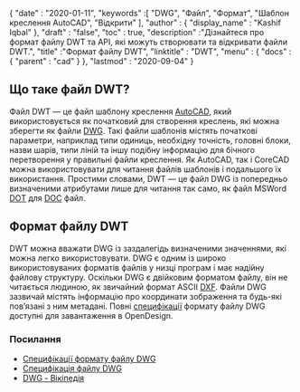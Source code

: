 {
  "date" : "2020-01-11",
  "keywords" :[ "DWG", "Файл", "Формат", "Шаблон креслення AutoCAD", "Відкрити" ],
  "author" : {
    "display_name" : "Kashif Iqbal"
},
  "draft" : "false",
  "toc" : true,
  "description" :"Дізнайтеся про формат файлу DWT та API, які можуть створювати та відкривати файли DWT.",
  "title" :"Формат файлу DWT",
  "linktitle" : "DWT",
  "menu" : {
    "docs" : {
      "parent" : "cad"
}
},
  "lastmod" : "2020-09-04"
}

## Що таке файл DWT?

Файл DWT — це файл шаблону креслення [AutoCAD](https://www.autodesk.com/), який використовується як початковий для створення креслень, які можна зберегти як файли [DWG](/uk/cad/dwg/). Такі файли шаблонів містять початкові параметри, наприклад типи одиниць, необхідну точність, головні блоки, назви шарів, типи ліній та іншу подібну інформацію для бічного перетворення у правильні файли креслення. Як AutoCAD, так і CoreCAD можна використовувати для читання файлів шаблонів і подальшого їх використання. Простими словами, DWT — це файл DWG із попередньо визначеними атрибутами лише для читання так само, як файл MSWord [DOT](/uk/word-processing/dot/) для [DOC](/uk/word-processing/doc/) файл.

## Формат файлу DWT

DWT можна вважати DWG із заздалегідь визначеними значеннями, які можна легко використовувати. DWG є одним із широко використовуваних форматів файлів у низці програм і має надійну файлову структуру. Оскільки DWG є двійковим форматом файлу, він не читається людиною, як звичайний формат ASCII [DXF](/uk/cad/dxf/). Файли DWG зазвичай містять інформацію про координати зображення та будь-які пов’язані з ним метадані. Повні [специфікації](https://www.opendesign.com/files/guestdownloads/OpenDesign_Specification_for_.dwg_files.pdf) формату файлу DWG доступні для завантаження в OpenDesign.

### Посилання

* [Специфікації формату файлу DWG](https://www.opendesign.com/files/guestdownloads/OpenDesign_Specification_for_.dwg_files.pdf)
* [Специфікація файлу DWG](https://www.scan2cad.com/blog/dwg/file-spec/)
* [DWG - Вікіпедія](https://en.wikipedia.org/wiki/.dwg)

